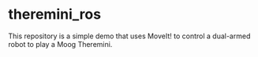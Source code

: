 theremini_ros
==============

This repository is a simple demo that uses MoveIt! to control a dual-armed robot to play a Moog Theremini.
